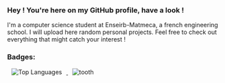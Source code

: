 ### Hey ! You're here on my GitHub profile, have a look !

I'm a computer science student at Enseirb-Matmeca, a french engineering school.
I will upload here random personal projects. Feel free to check out everything that might catch your interest !

<html>
  <head>
    <style>
      img {
        display: inline-block;
        margin: 0 10px; /* Add some spacing between the images */
      }
    </style>
  </head>
<h3 align="left">Badges:</h3>
<body>

<a href="https://github.com/UnePatate5010">
  <img src="https://github-readme-stats.vercel.app/api/top-langs/?username=UnePatate5010&layout=donut-vertical&langs_count=10&theme=radical&hide_border=true&locale=en&custom_title=Top%20%Languages" alt="Top Languages"/>
</a>
    <img src="./tooth.gif" alt="tooth"/>
</body>

</html>
